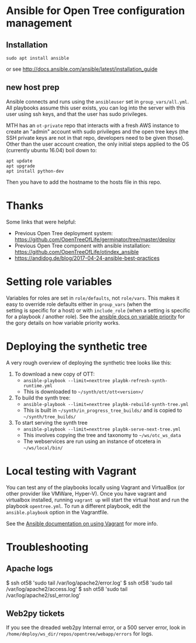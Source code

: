 # Ansible for Open Tree configuration management

## Installation

    sudo apt install ansible

or see http://docs.ansible.com/ansible/latest/installation_guide


## new host prep

Ansible connects and runs using the `ansibleuser` set in
`group_vars/all.yml`. All playbooks assume this user exists, you can
log into the server with this user using ssh keys, and that the user has
sudo privileges.

MTH has an `ot-private` repo that interacts with a fresh AWS instance to create an
"admin" account with sudo privileges and the open tree keys (the SSH private keys are
not in that repo, developers need to be given those). Other than the user account
creation, the only initial steps applied to the OS (currently ubuntu 16.04) boil down
to:

    apt update
    apt upgrade
    apt install python-dev

Then you have to add the hostname to the hosts file in this repo.

# Thanks

Some links that were helpful:
  * Previous Open Tree deployment system:
    https://github.com/OpenTreeOfLife/germinator/tree/master/deploy
  * Previous Open Tree component with ansible installation:
    https://github.com/OpenTreeOfLife/otindex_ansible
  * https://andidog.de/blog/2017-04-24-ansible-best-practices

# Setting role variables

Variables for roles are set in `role/defaults`, not `role/vars`. This makes
it easy to override role defaults either in `group_vars` (when the   
setting is specific for a host) or with `include_role` (when a setting is
specific for a playbook / another role). See the
[ansible docs on variable priority](https://docs.ansible.com/ansible/latest/user_guide/playbooks_variables.html#variable-precedence-where-should-i-put-a-variable) for the gory details on how
variable priority works.

# Deploying the synthetic tree

A very rough overview of deploying the synthetic tree looks like this:

1. To download a new copy of OTT:
    * `ansible-playbook --limit=nexttree playbk-refresh-synth-runtime.yml`
    * This is downloaded to `~/synth/ott/ott<version>/`
2. To build the synth tree:
    * `ansible-playbook --limit=nexttree playbk-rebuild-synth-tree.yml`
    * This is built in `~/synth/in_progress_tree_builds/` and is copied to `~/synth/tree_builds/`
3. To start serving the synth tree
    * `ansible-playbook --limit=nexttree playbk-serve-next-tree.yml`
    * This involves copying the tree and taxonomy to `~/ws/otc_ws_data`
    * The webservices are run using an instance of otcetera in `~/ws/local/bin/`

# Local testing with Vagrant

You can test any of the playbooks locally using Vagrant and VirtualBox (or other provider like VMWare, Hyper-V). Once you have vagrant and virtualbox installed, running `vagrant up` will start the virtual host and run the playbook `opentree.yml`. To run a different playbook, edit the `ansible.playbook` option in the Vagrantfile.

See the [Ansible documentation on using Vagrant](https://docs.ansible.com/ansible/2.3/guide_vagrant.html) for more info.

# Troubleshooting

## Apache logs

$ ssh ot58 'sudo tail /var/log/apache2/error.log'
$ ssh ot58 'sudo tail /var/log/apache2/access.log'
$ ssh ot58 'sudo tail /var/log/apache2/ssl_error.log'

## Web2py tickets

If you see the dreaded web2py Internal error, or a 500 server error, look in `/home/deploy/ws_dir/repos/opentree/webapp/errors` for logs.
